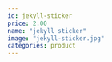 ```yaml
---
id: jekyll-sticker
price: 2.00
name: "jekyll sticker"
image: "jekyll-sticker.jpg"
categories: product
---
```


